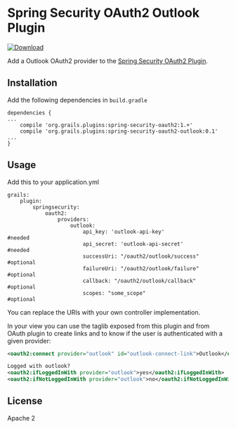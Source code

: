 Spring Security OAuth2 Outlook Plugin
====================================
[ ![Download](https://api.bintray.com/packages/andreperegrina/plugins/spring-security-oauth2-outlook/images/download.svg) ](https://bintray.com/andreperegrina/plugins/spring-security-oauth2-outlook/_latestVersion)

Add a Outlook OAuth2 provider to the [Spring Security OAuth2 Plugin](https://github.com/MatrixCrawler/grails-spring-security-oauth2).

Installation
------------
Add the following dependencies in `build.gradle`
```
dependencies {
...
    compile 'org.grails.plugins:spring-security-oauth2:1.+'
    compile 'org.grails.plugins:spring-security-oauth2-outlook:0.1'
...
}
```

Usage
-----
Add this to your application.yml
```
grails:
    plugin:
        springsecurity:
            oauth2:
                providers:
                    outlook:
                        api_key: 'outlook-api-key'               #needed
                        api_secret: 'outlook-api-secret'         #needed
                        successUri: "/oauth2/outlook/success"    #optional
                        failureUri: "/oauth2/outlook/failure"    #optional
                        callback: "/oauth2/outlook/callback"     #optional
                        scopes: "some_scope"                     #optional
```
You can replace the URIs with your own controller implementation.

In your view you can use the taglib exposed from this plugin and from OAuth plugin to create links and to know if the user is authenticated with a given provider:
```xml
<oauth2:connect provider="outlook" id="outlook-connect-link">Outlook</oauth2:connect>

Logged with outlook?
<oauth2:ifLoggedInWith provider="outlook">yes</oauth2:ifLoggedInWith>
<oauth2:ifNotLoggedInWith provider="outlook">no</oauth2:ifNotLoggedInWith>
```
License
-------
Apache 2
